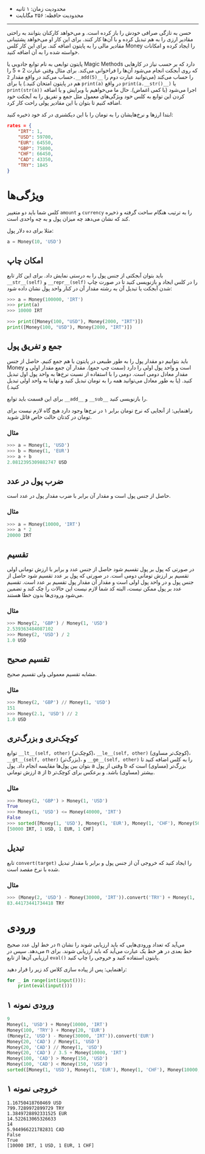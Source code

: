 + محدودیت زمان: ۱ ثانیه
+ محدودیت حافظه: ۲۵۶ مگابایت

----------
حسن به تازگی صرافی خودش را باز کرده است. و می‌خواهد کارکنان بتوانند به راحتی مقادیر ارزی را به هم تبدیل کرده و با آن‌ها کار کنند. برای این کار او می‌خواهد پشتیبانی مقادیر مالی را به پایتون اضافه کند. برای این کار کلس Money را ایجاد کرده و امکانات خواسته شده را به آن اضافه کنید.

پایتون توابعی به نام توابع جادویی یا Magic Methods دارد که بر حسب نیاز در کارهایی که روی آبجکت انجام می‌شود آن‌ها را فراخوانی می‌کند. برای مثال وقتی عبارت 2 + 5 را حساب می‌کند در واقع مقدار `2.__add(5)__` را حساب می‌کند (می‌توانید عبارت دوم را هم در پایتون امتحان کنید.) یا برای `print(a)` در واقع `print(a.__str()__)` یا `print(str(a))` اجرا می‌شود (با کمی اغماض). حال ما می‌خواهیم با ویرایش و یا اضافه کردن این توابع به کلس خود ویژگی‌های معمول مثل جمع و تفریق را به آبجکت خود اضافه کنیم تا بتوان با این مقادیر پولی راحت کار کرد.

ابتدا ارزها و نرخ‌هایشان را به تومان را با این دیکشنری در کد خود ذخیره کنید:
```json
rates = {
    "IRT": 1,
    "USD": 59700,
    "EUR": 64550,
    "GBP": 75800,
    "CHF": 66450,
    "CAD": 43350,
    "TRY": 1845
}
```

# ویژگی‌ها
کلس شما باید دو متغییر ‍`amount` و ‍`currency` را به ترتیب هنگام ساخت گرفته و ذخیره کند که نشان می‌دهد چه میزان پول و به چه واحدی است.

مثلا برای ده دلار پول:
```python
a = Money(10, 'USD')
```

## امکان چاپ
باید بتوان آبجکتی از جنس پول را به درستی نمایش داد. برای این کار تابع ‍‍`__str__(self)`  و `__repr__(self)` را در کلس ایجاد و بازنویسی کنید تا در صورت چاپ شدن آبجکت یا تبدیل آن به رشته مقدار آن در کنار واحد پول نشان داده شود:
```python
>>> a = Money(100000, 'IRT')
>>> print(a)
>>> 10000 IRT
```

```python
>>> print([Money(100, "USD"), Money(2000, "IRT")])
print([Money(100, "USD"), Money(2000, "IRT")])
```

## جمع و تفریق پول
باید بتوانیم دو مقدار پول را به طور طبیعی در پایتون با هم جمع کنیم. حاصل از جنس Money است و واحد پول اولی را دارد (سمت چپ جمع). مقدار آن جمع مقدار اولی و مقدار معادل دومی است. دومی را با استفاده از نسبت نرخ‌ها به واحد پول اول تبدیل کنید. (یا به طور معادل می‌توانید همه را به تومان تبدیل کنید و نهایتا به واحد اولی تبدیل کنید.)

برای این قسمت باید توابع `__add__` و `__sub__` را بازنویسی کنید.

راهنمایی: از آنجایی که نرخ تومان برابر ۱ در نرخ‌ها وجود دارد هیچ گاه لازم نیست برای تومان در کدتان حالت خاص قائل شوید.

### مثال
```python
>>> a = Money(1, 'USD')
>>> b = Money(1, 'EUR')
>>> a + b
2.0812395309882747 USD
```


## ضرب پول در عدد
حاصل از جنس پول است و مقدار آن برابر با ضرب مقدار پول در عدد است.

### مثال
```python
>>> a = Money(10000, 'IRT')
>>> a * 2
20000 IRT
```


## تقسیم
در صورتی که پول بر پول تقسیم شود حاصل از جنس عدد و برابر با ارزش تومانی اولی تقسیم بر ارزش تومانی دومی است. در صورتی که پول بر عدد تقسیم شود حاصل از جنس پول و در واحد پول اولی است و مقدار آن مقدار پول تقسیم بر عدد است. تقسیم عدد بر پول ممکن نیست، البته کد شما لازم نیست این حالات را چک کند و تضمین می‌شود ورودی‌ها بدون خطا هستند.

### مثال
```python
>>> Money(2, 'GBP') / Money(1, 'USD')
2.539363484087102
>>> Money(2, 'USD') / 2
1.0 USD
```

## تقسیم صحیح
مشابه تقسیم معمولی ولی تقسیم صحیح.

### مثال
```python
>>> Money(2, 'GBP') // Money(1, 'USD')
151
>>> Money(2.1, 'USD') // 2
1.0 USD
```

## کوچک‌تری و بزرگ‌تری
توابع ‍`__lt__(self, other)` (کوچک‌تر)، `__le__(self, other)` (کوچک‌تر مساوی)، `__gt__(self, other)` (بزرگ‌تر)، و `__ge__(self, other)` را به کلس اضافه کنید تا بتوان بین پول‌ها مقایسه انجام داد. پول a وقتی از پول b بزرگ‌تر (مساوی) است که ارزش تومانی a از b بیشتر (مساوی) باشد. و برعکس برای کوچک‌تر.

### مثال
```python
>>> Money(2, 'GBP') > Money(1, 'USD')
True
>>> Money(1, 'USD') <= Money(40000, 'IRT')
False
>>> sorted([Money(1, 'USD'), Money(1, 'EUR'), Money(1, 'CHF'), Money(50000, 'IRT')])
[50000 IRT, 1 USD, 1 EUR, 1 CHF]
```

## تبدیل
تابع `convert(target)` را ایجاد کنید که خروجی آن از جنس پول و برابر با مقدار تبدیل شده با نرخ مقصد است.

### مثال
```python
>>> (Money(2, 'USD') - Money(30000, 'IRT')).convert('TRY') + Money(1, 'EUR')
83.44173441734418 TRY
```


# ورودی
در خط اول عدد صحیح n می‌آید که تعداد ورودی‌هایی که باید ارزیابی شوند را نشان می‌دهد. سپس در n خط بعدی در هر خط یک عبارت می‌آید که باید ارزیابی شوند. برای ارزیابی آن‌ها از تابع `eval()` پایتون استفاده کنید و خروجی را چاپ کنید.

راهنمایی: پس از پیاده سازی کلاس کد زیر را قرار دهید:
```python
for _ in range(int(input())):
    print(eval(input()))
```


## ورودی نمونه ۱
```python
9
Money(1, 'USD') + Money(10000, 'IRT')
Money(100, 'TRY') + Money(20, 'EUR')
(Money(2, 'USD') - Money(30000, 'IRT')).convert('EUR')
Money(20, 'CAD') / Money(1, 'USD')
Money(20, 'CAD') // Money(1, 'USD')
Money(20, 'CAD') / 3.5 + Money(10000, 'IRT')
Money(100, 'CAD') > Money(150, 'USD')
Money(100, 'CAD') < Money(150, 'USD')
sorted([Money(1, 'USD'), Money(1, 'EUR'), Money(1, 'CHF'), Money(10000, 'IRT')])
```

## خروجی نمونه ۱
```
1.16750418760469 USD
799.7289972899729 TRY
1.3849728892331525 EUR
14.522613065326633
14
5.944966221782831 CAD
False
True
[10000 IRT, 1 USD, 1 EUR, 1 CHF]
```
